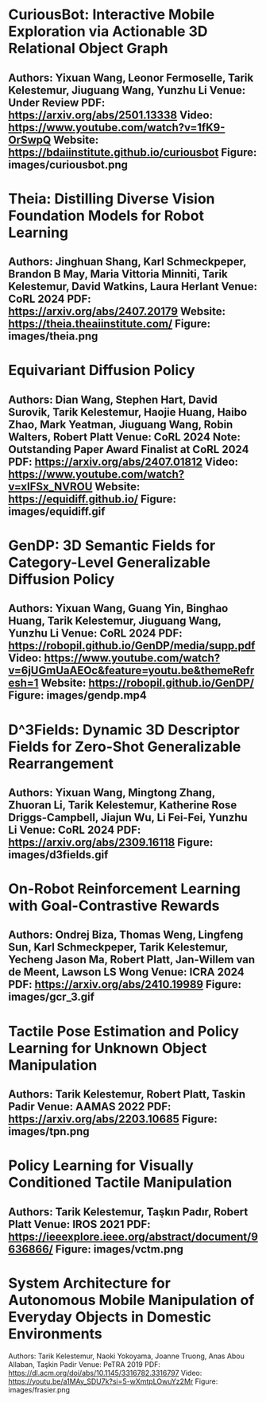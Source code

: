 # CuriousBot: Interactive Mobile Exploration via Actionable 3D Relational Object Graph
Authors: Yixuan Wang, Leonor Fermoselle, Tarik Kelestemur, Jiuguang Wang, Yunzhu Li
Venue: Under Review
PDF: https://arxiv.org/abs/2501.13338
Video: https://www.youtube.com/watch?v=1fK9-OrSwpQ
Website: https://bdaiinstitute.github.io/curiousbot
Figure: images/curiousbot.png
---
# Theia: Distilling Diverse Vision Foundation Models for Robot Learning
Authors: Jinghuan Shang, Karl Schmeckpeper, Brandon B May, Maria Vittoria Minniti, Tarik Kelestemur, David Watkins, Laura Herlant
Venue: CoRL 2024
PDF: https://arxiv.org/abs/2407.20179
Website: https://theia.theaiinstitute.com/
Figure: images/theia.png
---
# Equivariant Diffusion Policy
Authors: Dian Wang, Stephen Hart, David Surovik, Tarik Kelestemur, Haojie Huang, Haibo Zhao, Mark Yeatman, Jiuguang Wang, Robin Walters, Robert Platt
Venue: CoRL 2024
Note: Outstanding Paper Award Finalist at CoRL 2024
PDF: https://arxiv.org/abs/2407.01812
Video: https://www.youtube.com/watch?v=xIFSx_NVROU
Website: https://equidiff.github.io/
Figure: images/equidiff.gif
---
# GenDP: 3D Semantic Fields for Category-Level Generalizable Diffusion Policy
Authors: Yixuan Wang, Guang Yin, Binghao Huang, Tarik Kelestemur, Jiuguang Wang, Yunzhu Li
Venue: CoRL 2024
PDF: https://robopil.github.io/GenDP/media/supp.pdf
Video: https://www.youtube.com/watch?v=6jUGmUaAEOc&feature=youtu.be&themeRefresh=1
Website: https://robopil.github.io/GenDP/
Figure: images/gendp.mp4
---
# D^3Fields: Dynamic 3D Descriptor Fields for Zero-Shot Generalizable Rearrangement
Authors: Yixuan Wang, Mingtong Zhang, Zhuoran Li, Tarik Kelestemur, Katherine Rose Driggs-Campbell, Jiajun Wu, Li Fei-Fei, Yunzhu Li
Venue: CoRL 2024
PDF: https://arxiv.org/abs/2309.16118
Figure: images/d3fields.gif
---
# On-Robot Reinforcement Learning with Goal-Contrastive Rewards
Authors: Ondrej Biza, Thomas Weng, Lingfeng Sun, Karl Schmeckpeper, Tarik Kelestemur, Yecheng Jason Ma, Robert Platt, Jan-Willem van de Meent, Lawson LS Wong
Venue: ICRA 2024
PDF: https://arxiv.org/abs/2410.19989
Figure: images/gcr_3.gif
---
# Tactile Pose Estimation and Policy Learning for Unknown Object Manipulation
Authors: Tarik Kelestemur, Robert Platt, Taskin Padir
Venue: AAMAS 2022
PDF: https://arxiv.org/abs/2203.10685
Figure: images/tpn.png
---
# Policy Learning for Visually Conditioned Tactile Manipulation
Authors: Tarik Kelestemur, Taşkın Padır, Robert Platt
Venue: IROS 2021
PDF: https://ieeexplore.ieee.org/abstract/document/9636866/
Figure: images/vctm.png
---

# System Architecture for Autonomous Mobile Manipulation of Everyday Objects in Domestic Environments
Authors: Tarik Kelestemur, Naoki Yokoyama, Joanne Truong, Anas Abou Allaban, Taşkin Padir
Venue: PeTRA 2019
PDF: https://dl.acm.org/doi/abs/10.1145/3316782.3316797
Video: https://youtu.be/a1MAy_SDU7k?si=5-wXmtpLOwuYz2Mr
Figure: images/frasier.png
